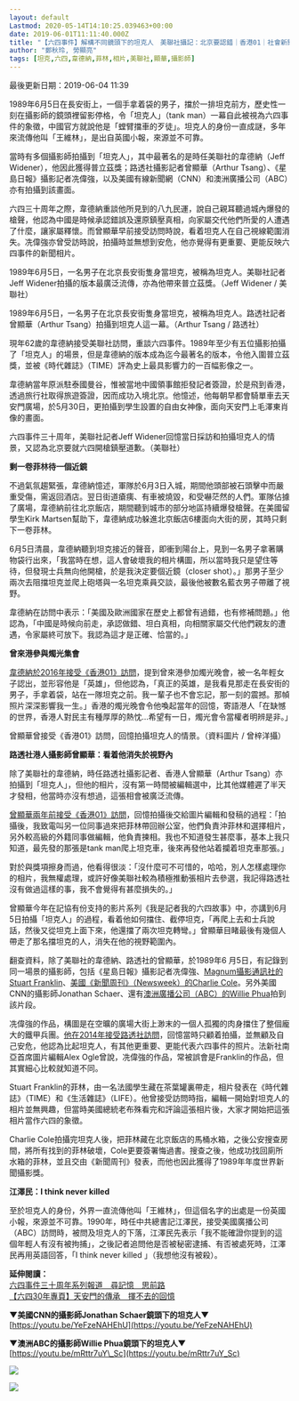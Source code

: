 ```yaml
---
layout: default
Lastmod: 2020-05-14T14:10:25.039463+00:00
date: 2019-06-01T11:11:40.000Z
title: "【六四事件】解構不同鏡頭下的坦克人　美聯社攝記：北京要認錯｜香港01｜社會新聞"
author: "鄭秋玲, 勞顯亮"
tags: [坦克,六四,韋德納,菲林,相片,美聯社,顯華,攝影師]
---
```


最後更新日期：2019-06-04 11:39

1989年6月5日在長安街上，一個手拿着袋的男子，擋於一排坦克前方，歷史性一刻在攝影師的鏡頭裡留影停格，令「坦克人」（tank man）一幕自此被視為六四事件的象徵，中國官方就說他是「螳臂擋車的歹徒」。坦克人的身份一直成謎，多年來流傳他叫「王維林」，是出自英國小報，來源並不可靠。

當時有多個攝影師拍攝到「坦克人」，其中最著名的是時任美聯社的韋德納（Jeff Widener），他因此獲得普立茲獎；路透社攝影記者曾顯華（Arthur Tsang）、《星島日報》攝影記者冼偉強，以及美國有線新聞網（CNN）和澳洲廣播公司（ABC）亦有拍攝到該畫面。

六四三十周年之際，韋德納重談他所見到的八九民運，說自己親耳聽過城內爆發的槍聲，他認為中國是時候承認錯誤及還原鎮壓真相，向家屬交代他們所愛的人遭遇了什麼，讓家屬釋懷。而曾顯華早前接受訪問時說，看着坦克人在自己視線範圍消失。冼偉強亦曾受訪時說，拍攝時並無想到安危，他亦覺得有更重要、更能反映六四事件的新聞相片。

1989年6月5日，一名男子在北京長安街隻身當坦克，被稱為坦克人。美聯社記者Jeff Widener拍攝的版本最廣泛流傳，亦為他帶來普立茲獎。（Jeff Widener / 美聯社）

1989年6月5日，一名男子在北京長安街隻身當坦克，被稱為坦克人。路透社記者曾顯華（Arthur Tsang）拍攝到坦克人這一幕。（Arthur Tsang / 路透社）

現年62歲的韋德納接受美聯社訪問，重談六四事件。1989年至少有五位攝影拍攝了「坦克人」的場景，但是韋德納的版本成為迄今最著名的版本，令他入圍普立茲獎，並被《時代雜誌》（TIME）評為史上最具影響力的一百幅影像之一。

韋德納當年原派駐泰國曼谷，惟被當地中國領事館拒發記者簽證，於是飛到香港，透過旅行社取得旅遊簽證，因而成功入境北京。他憶述，他每朝早都會騎單車去天安門廣場，於5月30日，更拍攝到學生設置的自由女神像，面向天安門上毛澤東肖像的畫面。

六四事件三十周年，美聯社記者Jeff Widener回憶當日採訪和拍攝坦克人的情景，又認為北京要就六四開槍鎮壓道歉。（美聯社）

**剩一卷菲林待一個近鏡**

不過氣氛趨緊張，韋德納憶述，軍隊於6月3日入城，期間他頭部被石頭擊中而嚴重受傷，需返回酒店。翌日街道瘡痍、有車被燒毀，和受嚇茫然的人們。軍隊佔據了廣場，韋德納前往北京飯店，期間聽到城市的部分地區持續爆發槍聲。在美國留學生Kirk Martsen幫助下，韋德納成功躲進北京飯店6樓面向大街的房，其時只剩下一卷菲林。

6月5日清晨，韋德納聽到坦克接近的聲音，即衝到陽台上，見到一名男子拿著購物袋行出來，「我當時在想，這人會破壞我的相片構圖，所以當時我只是望住等待，但發現士兵無向他開槍，於是我決定要個近鏡（closer shot）。」那男子至少兩次去阻擋坦克並爬上砲塔與一名坦克乘員交談，最後他被數名藍衣男子帶離了視野。

韋德納在訪問中表示：「美國及歐洲國家在歷史上都曾有過錯，也有修補問題。」他認為，「中國是時候向前走，承認做錯、坦白真相，向相關家屬交代他們親友的遭遇，令家屬終可放下。我認為這才是正確、恰當的。」

**曾來港參與燭光集會**

[韋德納於2016年接受《香港01》訪問](https://www.hk01.com/article/24280/)，提到曾來港參加燭光晚會，被一名年輕女子認出，並形容他是「英雄」，但他認為，「真正的英雄，是我看見那走在長安街的男子，手拿着袋，站在一隊坦克之前。我一輩子也不會忘記，那一刻的震撼。那幀照片深深影響我一生。」香港的燭光晚會令他喚起當年的回憶，寄語港人「在缺憾的世界，香港人對民主有種厚厚的熱忱…希望有一日，燭光會令當權者明辨是非。」

曾顯華曾接受《香港01》訪問，回憶拍攝坦克人的情景。（資料圖片 / 曾梓洋攝）

**路透社港人攝影師曾顯華：看着他消失於視野內**

除了美聯社的韋德納，時任路透社攝影記者、香港人曾顯華（Arthur Tsang）亦拍攝到「坦克人」，但他的相片，沒有第一時間被編輯選中，比其他媒體遲了半天才發相，他當時亦沒有想過，這張相會被廣泛流傳。

[曾顯華兩年前接受《香港01》訪問](https://www.hk01.com/article/95448/)，回憶拍攝後交給圖片編輯和發稿的過程：「拍攝後，我致電叫另一位同事過來把菲林帶回辦公室，他們負責沖菲林和選擇相片，另外較高級的外籍同事做編輯，他負責揀相。我也不知道發生甚麼事，基本上我只知道，最先發的那張是tank man爬上坦克車，後來再發他站着攔着坦克車那張。」

對於與獎項擦身而過，他看得很淡：「沒什麼可不可惜的，哈哈，別人怎樣處理你的相片，我無權處理，或許好像美聯社較為積極推動張相片去參選，我記得路透社沒有做過這樣的事，我不會覺得有甚麼損失的。」

曾顯華今年在記協有份支持的影片系列《我是記者我的六四故事》中，亦講到6月5日拍攝「坦克人」的過程，看着他如何擋住、截停坦克，「再爬上去和士兵說話，然後又從坦克上面下來，他還擋了兩次坦克轉彎。」曾顯華目睹最後有幾個人帶走了那名擋坦克的人，消失在他的視野範圍內。

翻查資料，除了美聯社的韋德納、路透社的曾顯華，於1989年6 月5日，有記錄到同一場景的攝影師，包括《星島日報》攝影記者冼偉強、[Magnum攝影通訊社的Stuart Franklin](https://www.stuartfranklin.com/tiananmen)、[美國《新聞周刊》（Newsweek）的Charlie Cole](https://www.worldpressphoto.org/collection/photo/1990/33708/1/1990-Charlie-Cole-WY)。另外美國CNN的攝影師Jonathan Schaer、還有[澳洲廣播公司（ABC）的Willie Phua](https://www.abc.net.au/news/2016-06-14/willie-phua-abc-cameras-nma-display/7509880)拍到該片段。

冼偉強的作品，構圖是在空曠的廣場大街上渺末的一個人孤獨的肉身擋住了整個龐大的鐵甲兵團。[他在2014年接受路透社訪問](http://www.reuters.com/news/picture/portraits-of-tiananmen-idUSRTR3RVKB)，回憶當時只顧着拍攝，並無顧及自己安危，他認為比起坦克人，有其他更重要、更能代表六四事件的照片。法新社南亞首席圖片編輯Alex Ogle曾說，冼偉強的作品，常被誤會是Franklin的作品，但其實細心比較就知道不同。

Stuart Franklin的菲林，由一名法國學生藏在茶葉罐裏帶走，相片發表在《時代雜誌》（TIME）和《生活雜誌》（LIFE）。他曾接受訪問時指，編輯一開始對坦克人的相片並無興趣，但當時美國總統老布殊看完和評論這張相片後，大家才開始把這張相片當作六四的象徵。

Charlie Cole拍攝完坦克人後，把菲林藏在北京飯店的馬桶水箱，之後公安搜查房間，將所有找到的菲林破壞，Cole更要簽署悔過書。搜查之後，他成功找回廁所水箱的菲林，並且交由《新聞周刊》發表，而他也因此獲得了1989年年度世界新聞攝影獎。

**江澤民：I think never killed**

至於坦克人的身份，外界一直流傳他叫「王維林」，但這個名字的出處是一份英國小報，來源並不可靠。1990年，時任中共總書記江澤民，接受美國廣播公司（ABC）訪問時，被問及坦克人的下落，江澤民先表示「我不能確證你提到的這個年輕人有沒有被拘捕」，之後記者追問他是否被秘密逮捕、有否被處死時，江澤民再用英語回答，「I think never killed 」（我想他沒有被殺）。

**延伸閱讀：**  
[六四事件三十周年系列報道　尋記憶　思前路](https://www.hk01.com/article/332060)  
[【六四30年專頁】天安門的傳承　揮不去的回憶](https://www.hk01.com/issue/839/)

**▼美國CNN的攝影師Jonathan Schaer鏡頭下的坦克人▼**  
[https://youtu.be/YeFzeNAHEhU](https://youtu.be/YeFzeNAHEhU)

**▼澳洲ABC的攝影師Willie Phua鏡頭下的坦克人▼**  
[https://youtu.be/mRttr7uY\_Sc](https://youtu.be/mRttr7uY_Sc)

[![](https://images.weserv.nl/?url=%20https%3A//cdn.hk01.com/media/images/1680205/org/79c6ca897cedad329576e11dcdf96e11.jpg)](https://hk01.app.link/QB61uQL2MO)

[![](https://images.weserv.nl/?url=https%3A//cdn.hk01.com/assets/images/IMG_7848.jpg)](/hotline)

